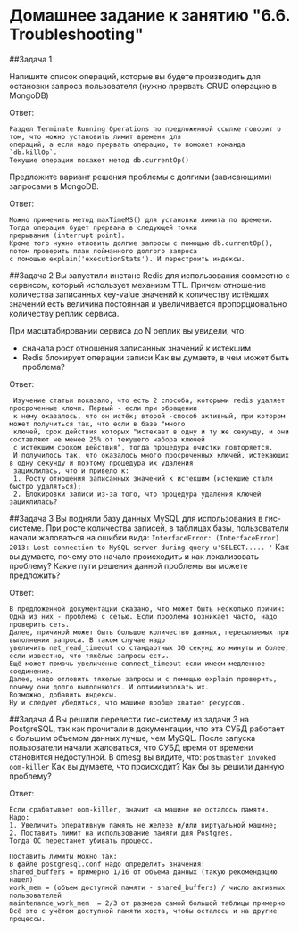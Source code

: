 # Домашнее задание к занятию "6.6. Troubleshooting"
##Задача 1

Напишите список операций, которые вы будете производить для остановки запроса пользователя (нужно прервать CRUD операцию в MongoDB)

Ответ:
```text
Раздел Terminate Running Operations по предложенной ссылке говорит о том, что можно установить лимит времени для 
операций, а если надо прервать операцию, то поможет команда `db.killOp`.
Текущие операции покажет метод db.currentOp()
```

Предложите вариант решения проблемы с долгими (зависающими) запросами в MongoDB.

Ответ:
```text
Можно применить метод maxTimeMS() для установки лимита по времени. Тогда операция будет прервана в следующей точки 
прерывания (interrupt point).
Кроме того нужно отловить долгие запросы с помощью db.currentOp(), потом проверить план пойманного долгого запроса 
с помощью explain('executionStats'). И перестроить индексы.
```

##Задача 2
Вы запустили инстанс Redis для использования совместно с сервисом, который использует механизм TTL. Причем отношение количества записанных key-value значений к количеству истёкших значений есть величина постоянная и увеличивается пропорционально количеству реплик сервиса.

При масштабировании сервиса до N реплик вы увидели, что:
- сначала рост отношения записанных значений к истекшим
- Redis блокирует операции записи
Как вы думаете, в чем может быть проблема?

Ответ:
```text
 Изучение статьи показало, что есть 2 способа, которыми redis удаляет просроченные ключи. Первый - если при обращении
 к нему оказалось, что он истёк; второй -способ активный, при котором может получиться так, что если в базе "много
 ключей, срок действия которых "истекает в одну и ту же секунду, и они составляют не менее 25% от текущего набора ключей 
 с истекшим сроком действия", тогда процедура очистки повторяется.
 И получилось так, что оказалось много просроченных ключей, истекающих в одну секунду и поэтому процедура их удаления
 зациклилась, что и привело к:
 1. Росту отношения записанных значений к истекшим (истекшие стали быстро удаляться); 
 2. Блокировки записи из-за того, что процедура удаления ключей зациклилась?
 ```

##Задача 3
Вы подняли базу данных MySQL для использования в гис-системе. При росте количества записей, в таблицах базы, пользователи начали жаловаться на ошибки вида:
`InterfaceError: (InterfaceError) 2013: Lost connection to MySQL server during query u'SELECT..... '`
Как вы думаете, почему это начало происходить и как локализовать проблему?
Какие пути решения данной проблемы вы можете предложить?

Ответ:
```text
В предложенной документации сказано, что может быть несколько причин:
Одна из них - проблема с сетью. Если проблема возникает часто, надо проверить сеть.
Далее, причиной может быть большое количество данных, пересылаемых при выполнении запроса. В таком случае надо 
увеличить net_read_timeout со стандартных 30 секунд жо минуты и более, если известно, что тяжёлые запросы есть.
Ещё может помочь увеличение connect_timeout если имеем медленное соединение.
Далее, надо отловить тяжелые запросы и с помощью explain проверить, почему они долго выполняются. И оптимизировать их. 
Возможно, добавить индексы.
Ну и следует убедиться, что машине вообще хватает ресурсов.
```

##Задача 4
Вы решили перевести гис-систему из задачи 3 на PostgreSQL, так как прочитали в документации, что эта СУБД работает с большим объемом данных лучше, чем MySQL.
После запуска пользователи начали жаловаться, что СУБД время от времени становится недоступной. В dmesg вы видите, что:
`postmaster invoked oom-killer`
Как вы думаете, что происходит?
Как бы вы решили данную проблему?

Ответ:
```text
Если срабатывает oom-killer, значит на машине не осталось памяти.
Надо:
1. Увеличить оперативную память не железе и/или виртуальной машине;
2. Поставить лимит на использование памяти для Postgres.
Тогда ОС перестанет убивать процесс.

Поставить лимиты можно так:
В файле postgresql.conf надо определить значения:
shared_buffers = примерно 1/16 от объема данных (такую рекомендацию нашел)
work_mem = (объем доступной памяти - shared_buffers) / число активных пользователей
maintenance_work_mem  = 2/3 от размера самой большой таблицы примерно
Всё это с учётом доступной памяти хоста, чтобы осталось и на другие процессы.
```
